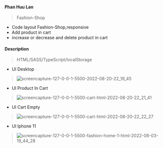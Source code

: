 #### Phan Huu Lan
> Fashion-Shop
- Code layout Fashion-Shop,responsive
- Add product in cart
- increase or decrease and delete product in cart
#### Description
> HTML/SASS/TypeScript/localStorage
- UI Desktop 
> ![screencapture-127-0-0-1-5500-2022-08-20-22_19_45](https://user-images.githubusercontent.com/63353851/185754192-6ec8a64b-0c2c-4c6e-be92-0e0f98fc626e.png)
- UI Product In Cart
> ![screencapture-127-0-0-1-5500-cart-html-2022-08-20-22_21_41](https://user-images.githubusercontent.com/63353851/185754256-2259d6de-a017-4cbd-858f-6a2c56c9d1c0.png)
- UI Cart Empty
> ![screencapture-127-0-0-1-5500-cart-html-2022-08-20-22_22_27](https://user-images.githubusercontent.com/63353851/185754289-a4e44fc7-f217-4d61-9a02-12e7f64f87ee.png)
- UI Iphone 11
> ![screencapture-127-0-0-1-5500-fashion-home-1-html-2022-08-03-19_44_28](https://user-images.githubusercontent.com/63353851/182610884-b55faece-5d35-41f3-82ac-fab70daec8cc.png)
